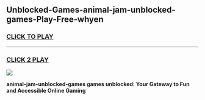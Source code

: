 
## Unblocked-Games-animal-jam-unblocked-games-Play-Free-whyen
<h3>
<a href="https://premium76.site?title=animal-jam-unblocked-games&ref=15A">CLICK TO PLAY</a></h3>
<hr>

<h3>
<a href="https://premium76.site?title=animal-jam-unblocked-games&ref=15A">CLICK 2 PLAY</a>
  
</h3>

<a href="https://premium76.site?title=animal-jam-unblocked-games&ref=15A"><img src="https://clearcache.store/games.png"></a>


**animal-jam-unblocked-games games unblocked: Your Gateway to Fun and Accessible Online Gaming**

